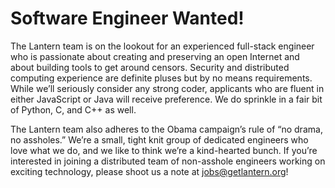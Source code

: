 # Software Engineer Wanted!
The Lantern team is on the lookout for an experienced full-stack engineer who is passionate about creating and preserving an open Internet and about building tools to get around censors. Security and distributed computing experience are definite pluses but by no means requirements. While we’ll seriously consider any strong coder, applicants who are fluent in either JavaScript or Java will receive preference. We do sprinkle in a fair bit of Python, C, and C++ as well. 

The Lantern team also adheres to the Obama campaign’s rule of “no drama, no assholes.” We’re a small, tight knit group of dedicated engineers who love what we do, and we like to think we’re a kind-hearted bunch. If you’re interested in joining a distributed team of non-asshole engineers working on exciting technology, please shoot us a note at jobs@getlantern.org!